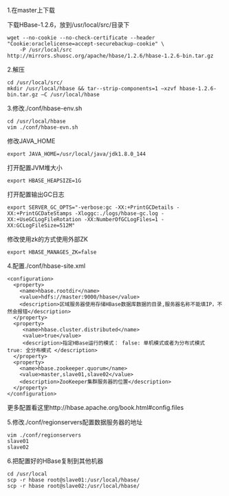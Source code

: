 1.在master上下载

下载HBase-1.2.6，放到/usr/local/src/目录下

```
wget --no-cookie --no-check-certificate --header "Cookie:oraclelicense=accept-securebackup-cookie" \
    -P /usr/local/src http://mirrors.shuosc.org/apache/hbase/1.2.6/hbase-1.2.6-bin.tar.gz
```

2.解压

```
cd /usr/local/src/
mkdir /usr/local/hbase && tar--strip-components=1 –xzvf hbase-1.2.6-bin.tar.gz –C /usr/local/hbase
```

3.修改./conf/hbase-env.sh

```
cd /usr/local/hbase
vim ./conf/hbase-evn.sh
```

修改JAVA\_HOME 

```
export JAVA_HOME=/usr/local/java/jdk1.8.0_144
```

打开配置JVM堆大小 

```
export HBASE_HEAPSIZE=1G
```

打开配置输出GC日志 

```
export SERVER_GC_OPTS="-verbose:gc -XX:+PrintGCDetails -XX:+PrintGCDateStamps -Xloggc:./logs/hbase-gc.log -XX:+UseGCLogFileRotation -XX:NumberOfGCLogFiles=1 -XX:GCLogFileSize=512M"
```

修改使用zk的方式使用外部ZK

```
export HBASE_MANAGES_ZK=false
```

4.配置./conf/hbase-site.xml

```
<configuration>  
  <property>  
    <name>hbase.rootdir</name>  
    <value>hdfs://master:9000/hbase</value>
    <description>区域服务器使用存储HBase数据库数据的目录,服务器名称不能填IP，不然会报错</description>
  </property>         
  <property>                
     <name>hbase.cluster.distributed</name>                 
     <value>true</value>                     
     <description>指定HBase运行的模式： false: 单机模式或者为分布式模式   true: 全分布模式 </description>             
  </property>                                                   
  <property>                                                     
    <name>hbase.zookeeper.quorum</name>                                                       
    <value>master,slave01,slave02</value>
    <description>ZooKeeper集群服务器的位置</description>
  </property>                                                                  
</configuration>
```

更多配置看这里http://hbase.apache.org/book.html\#config.files 

5.修改./conf/regionservers配置数据服务器的地址

```
vim ./conf/regionservers
slave01
slave02
```

6.把配置好的HBase复制到其他机器

```
cd /usr/local
scp -r hbase root@slave01:/usr/local/hbase/
scp -r hbase root@slave02:/usr/local/hbase/
```



